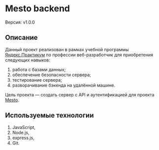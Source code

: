 # Mesto backend

Версия: v1.0.0

## Описание

Данный проект реализован в рамках учебной программы [Яндекс.Практикум](https://praktikum.yandex.ru) по профессии веб-разработчик для приобретения следующих навыков:
1. работа с базами данных;
2. обеспечение безопасности сервера;
3. тестирование сервера;
4. разворачивание бэкенда на удалённой машине.

Цель проекта — создать сервер с API и аутентификацией для проекта [Mesto](https://github.com/aleksandr-e-lebedev/mesto).

## Используемые технологии

1. JavaScript,
2. Node.js,
3. express.js,
4. Git.